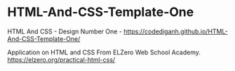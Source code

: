 # HTML-And-CSS-Template-One
HTML And CSS - Design Number One -
https://codediganh.github.io/HTML-And-CSS-Template-One/

Application on HTML and CSS
From ELZero Web School Academy.
https://elzero.org/practical-html-css/
